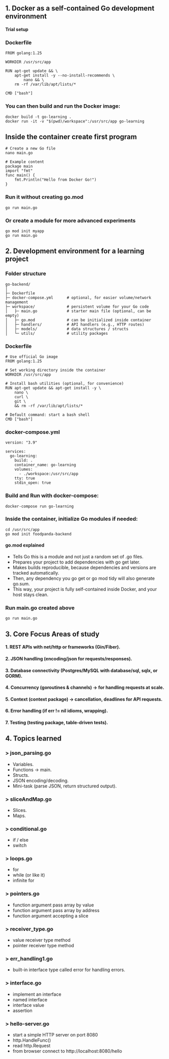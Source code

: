 ## 1. Docker as a self-contained Go development environment
#### Trial setup

### Dockerfile
```
FROM golang:1.25

WORKDIR /usr/src/app

RUN apt-get update && \
    apt-get install -y --no-install-recommends \
        nano && \
    rm -rf /var/lib/apt/lists/*

CMD ["bash"]
```
### You can then build and run the Docker image:
```
docker build -t go-learning .
docker run -it -v "$(pwd)/workspace":/usr/src/app go-learning

```
## Inside the container create first program

```
# Create a new Go file
nano main.go

# Example content
package main
import "fmt"
func main() {
    fmt.Println("Hello from Docker Go!")
}
```

### Run it without creating go.mod
```
go run main.go
```

### Or create a module for more advanced experiments
```
go mod init myapp
go run main.go
```

## 2. Development environment for a learning project

### Folder structure

```
go-backend/
│
├─ Dockerfile
├─ docker-compose.yml      # optional, for easier volume/network management
├─ workspace/              # persistent volume for your Go code
│   ├─ main.go             # starter main file (optional, can be empty)
│   ├─ go.mod              # can be initialized inside container
│   ├─ handlers/           # API handlers (e.g., HTTP routes)
│   ├─ models/             # data structures / structs
│   └─ utils/              # utility packages
```

### Dockerfile

```
# Use official Go image
FROM golang:1.25

# Set working directory inside the container
WORKDIR /usr/src/app

# Install bash utilities (optional, for convenience)
RUN apt-get update && apt-get install -y \
    nano \
    curl \
    git \
    && rm -rf /var/lib/apt/lists/*

# Default command: start a bash shell
CMD ["bash"]
```

### docker-compose.yml

```
version: "3.9"

services:
  go-learning:
    build: .
    container_name: go-learning
    volumes:
      - ./workspace:/usr/src/app
    tty: true
    stdin_open: true
```

### Build and Run with docker-compose:
```
docker-compose run go-learning
```

### Inside the container, initialize Go modules if needed:
```
cd /usr/src/app
go mod init foodpanda-backend
```

#### go.mod explained
- Tells Go this is a module and not just a random set of .go files.
- Prepares your project to add dependencies with go get later.
- Makes builds reproducible, because dependencies and versions are tracked automatically.
- Then, any dependency you go get or go mod tidy will also generate go.sum.
- This way, your project is fully self-contained inside Docker, and your host stays clean.

### Run main.go created above

```
go run main.go
```

## 3. Core Focus Areas of study

#### 1. REST APIs with net/http or frameworks (Gin/Fiber).
#### 2. JSON handling (encoding/json for requests/responses).
#### 3. Database connectivity (Postgres/MySQL with database/sql, sqlx, or GORM).
#### 4. Concurrency (goroutines & channels) → for handling requests at scale.
#### 5. Context (context package) → cancellation, deadlines for API requests.
#### 6. Error handling (if err != nil idioms, wrapping).
#### 7. Testing (testing package, table-driven tests).

## 4. Topics learned

### > json_parsing.go

- Variables.
- Functions → main.
- Structs.
- JSON encoding/decoding.
- Mini-task (parse JSON, return structured output).

### > sliceAndMap.go

- Slices.
- Maps.

### > conditional.go

- if / else
- switch

### > loops.go

- for
- while (or like it)
- infinite for

### > pointers.go

- function argument pass array by value
- function argument pass array by address
- function argument accepting a slice

### > receiver_type.go

- value receiver type method
- pointer receiver type method

### > err_handling1.go

- built-in interface type called error for handling errors.

### > interface.go

- implement an interface
- named interface
- interface value
- assertion

### > hello-server.go

- start a simple HTTP server on port 8080
- http.HandleFunc()
- read http.Request
- from browser connect to http://localhost:8080/hello
